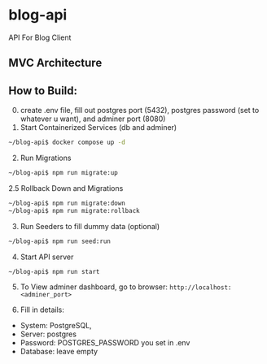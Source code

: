# blog-api
API For Blog Client

## MVC Architecture

## How to Build:
0. create .env file, fill out postgres port (5432), postgres password (set to whatever u want), and adminer port (8080)
1. Start Containerized Services (db and adminer)
```bash
~/blog-api$ docker compose up -d
```
2. Run Migrations
```bash
~/blog-api$ npm run migrate:up
```
2.5 Rollback Down and Migrations
```bash
~/blog-api$ npm run migrate:down
~/blog-api$ npm run migrate:rollback
```
3. Run Seeders to fill dummy data (optional)
```bash
~/blog-api$ npm run seed:run
```
4. Start API server
```bash
~/blog-api$ npm run start
```
5. To View adminer dashboard, go to browser: `http://localhost:<adminer_port>`


6. Fill in details:

- System: PostgreSQL, 
- Server: postgres
- Password: POSTGRES_PASSWORD you set in .env
- Database: leave empty